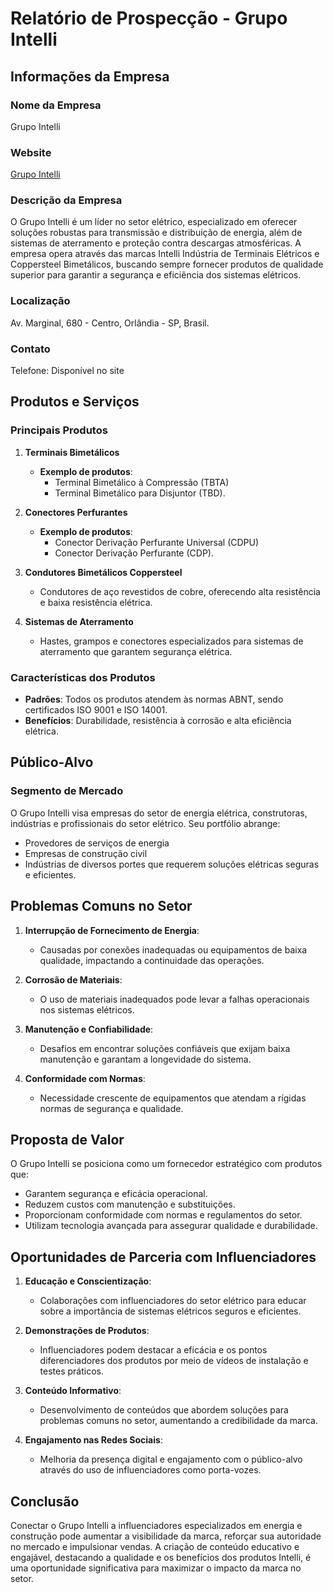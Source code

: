 # Relatório de Prospecção - Grupo Intelli

## Informações da Empresa
### Nome da Empresa
Grupo Intelli

### Website
[Grupo Intelli](http://www.intelli.com.br)

### Descrição da Empresa
O Grupo Intelli é um líder no setor elétrico, especializado em oferecer soluções robustas para transmissão e distribuição de energia, além de sistemas de aterramento e proteção contra descargas atmosféricas. A empresa opera através das marcas Intelli Indústria de Terminais Elétricos e Coppersteel Bimetálicos, buscando sempre fornecer produtos de qualidade superior para garantir a segurança e eficiência dos sistemas elétricos.

### Localização
Av. Marginal, 680 - Centro, Orlândia - SP, Brasil.

### Contato
Telefone: Disponível no site

## Produtos e Serviços
### Principais Produtos
1. **Terminais Bimetálicos**
   - **Exemplo de produtos**: 
     - Terminal Bimetálico à Compressão (TBTA)
     - Terminal Bimetálico para Disjuntor (TBD).
   
2. **Conectores Perfurantes**
   - **Exemplo de produtos**: 
     - Conector Derivação Perfurante Universal (CDPU)
     - Conector Derivação Perfurante (CDP).
     
3. **Condutores Bimetálicos Coppersteel**
   - Condutores de aço revestidos de cobre, oferecendo alta resistência e baixa resistência elétrica.

4. **Sistemas de Aterramento**
   - Hastes, grampos e conectores especializados para sistemas de aterramento que garantem segurança elétrica.

### Características dos Produtos
- **Padrões**: Todos os produtos atendem às normas ABNT, sendo certificados ISO 9001 e ISO 14001.
- **Benefícios**: Durabilidade, resistência à corrosão e alta eficiência elétrica.

## Público-Alvo
### Segmento de Mercado
O Grupo Intelli visa empresas do setor de energia elétrica, construtoras, indústrias e profissionais do setor elétrico. Seu portfólio abrange:
- Provedores de serviços de energia
- Empresas de construção civil
- Indústrias de diversos portes que requerem soluções elétricas seguras e eficientes.

## Problemas Comuns no Setor
1. **Interrupção de Fornecimento de Energia**:
   - Causadas por conexões inadequadas ou equipamentos de baixa qualidade, impactando a continuidade das operações.
   
2. **Corrosão de Materiais**:
   - O uso de materiais inadequados pode levar a falhas operacionais nos sistemas elétricos.
   
3. **Manutenção e Confiabilidade**:
   - Desafios em encontrar soluções confiáveis que exijam baixa manutenção e garantam a longevidade do sistema.
   
4. **Conformidade com Normas**:
   - Necessidade crescente de equipamentos que atendam a rígidas normas de segurança e qualidade.

## Proposta de Valor
O Grupo Intelli se posiciona como um fornecedor estratégico com produtos que:
- Garantem segurança e eficácia operacional.
- Reduzem custos com manutenção e substituições.
- Proporcionam conformidade com normas e regulamentos do setor.
- Utilizam tecnologia avançada para assegurar qualidade e durabilidade.

## Oportunidades de Parceria com Influenciadores
1. **Educação e Conscientização**:
   - Colaborações com influenciadores do setor elétrico para educar sobre a importância de sistemas elétricos seguros e eficientes.
   
2. **Demonstrações de Produtos**:
   - Influenciadores podem destacar a eficácia e os pontos diferenciadores dos produtos por meio de vídeos de instalação e testes práticos.
   
3. **Conteúdo Informativo**:
   - Desenvolvimento de conteúdos que abordem soluções para problemas comuns no setor, aumentando a credibilidade da marca.
   
4. **Engajamento nas Redes Sociais**:
   - Melhoria da presença digital e engajamento com o público-alvo através do uso de influenciadores como porta-vozes.

## Conclusão
Conectar o Grupo Intelli a influenciadores especializados em energia e construção pode aumentar a visibilidade da marca, reforçar sua autoridade no mercado e impulsionar vendas. A criação de conteúdo educativo e engajável, destacando a qualidade e os benefícios dos produtos Intelli, é uma oportunidade significativa para maximizar o impacto da marca no setor.